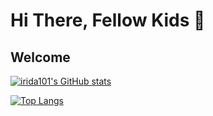 # Hi There, Fellow Kids 👋

<!--
**irida101/irida101** is a ✨ _special_ ✨ repository because its `README.md` (this file) appears on your GitHub profile.

Here are some ideas to get you started:

- 🔭 I’m currently working on ...
- 🌱 I’m currently learning ...
- 👯 I’m looking to collaborate on ...
- 🤔 I’m looking for help with ...
- 💬 Ask me about ...
- 📫 How to reach me: ...
- 😄 Pronouns: ...
- ⚡ Fun fact: ...
-->

## Welcome

[![irida101's GitHub stats](https://github-readme-stats.vercel.app/api?username=irida101&count_private=true&show_icons=true&theme=panda)](https://github.com/irida101)

[![Top Langs](https://github-readme-stats.vercel.app/api/top-langs/?username=irida101&langs_count=8&theme=panda)](https://github.com/irida101)
